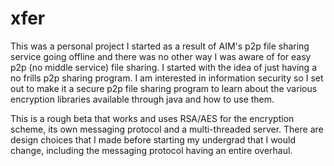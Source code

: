 # xfer

This was a personal project I started as a result of AIM's p2p file sharing service going offline and there was no
other way I was aware of for easy p2p (no middle service) file sharing. I started with the idea of just having a 
no frills p2p sharing program. I am interested in information security so I set out to make it a secure p2p file
sharing program to learn about the various encryption libraries available through java and how to use them.

This is a rough beta that works and uses RSA/AES for the encryption scheme, its own messaging protocol and
a multi-threaded server. There are design choices that I made before starting my undergrad that I would change, including
the messaging protocol having an entire overhaul. 
